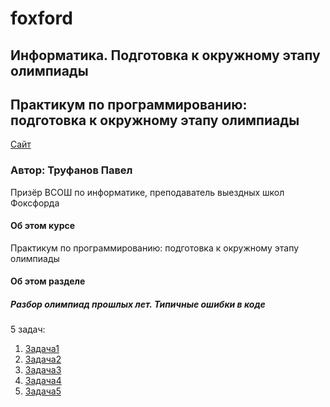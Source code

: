 # foxford
## Информатика. Подготовка к окружному этапу олимпиады ##

## Практикум по программированию: подготовка к окружному этапу олимпиады ##

<p>
    <a href="https://foxford.ru/courses/995/lessons/28399">Сайт</a>
</p>

### Автор: Труфанов Павел ###
Призёр ВСОШ по информатике, преподаватель выездных школ Фоксфорда
 
#### Об этом курсе ####
Практикум по программированию: подготовка к окружному этапу олимпиады

#### Об этом разделе ####
##### Разбор олимпиад прошлых лет. Типичные ошибки в коде #####

5 задач:
1. [Задача1](https://github.com/andrewbudo/foxford/tree/master/1.city/Course.1_7.Mistakes/Task1)
2. [Задача2](https://github.com/andrewbudo/foxford/tree/master/1.city/Course.1_7.Mistakes/Task2)
3. [Задача3](https://github.com/andrewbudo/foxford/tree/master/1.city/Course.1_7.Mistakes/Task3)
4. [Задача4](https://github.com/andrewbudo/foxford/tree/master/1.city/Course.1_7.Mistakes/Task4)
5. [Задача5](https://github.com/andrewbudo/foxford/tree/master/1.city/Course.1_7.Mistakes/Task5)

